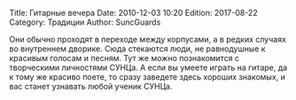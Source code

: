 ﻿Title: Гитарные вечера
Date: 2010-12-03 10:20
Edition: 2017-08-22
Category: Традиции
Author: SuncGuards

Они обычно проходят в переходе между корпусами, а в редких случаях во внутреннем дворике. Сюда стекаются люди, не равнодушные к красивым голосам и песням. Тут же можно познакомится с творческими личностями СУНЦа. А если вы умеете играть на гитаре, да к тому же красиво поете, то сразу заведете здесь хороших знакомых, и вас станет узнавать любой ученик СУНЦа.
